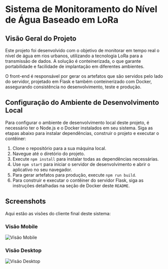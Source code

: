 # Sistema de Monitoramento do Nível de Água Baseado em LoRa

## Visão Geral do Projeto

Este projeto foi desenvolvido com o objetivo de monitorar em tempo real o nível de água em rios urbanos, utilizando a tecnologia LoRa para a transmissão de dados. A solução é conteinerizada, o que garante portabilidade e facilidade de implantação em diferentes ambientes.

O front-end é responsável por gerar os artefatos que são servidos pelo lado do servidor, projetado em Flask e também conteinerizado com Docker, assegurando consistência no desenvolvimento, teste e produção.

## Configuração do Ambiente de Desenvolvimento Local

Para configurar o ambiente de desenvolvimento local deste projeto, é necessário ter o Node.js e o Docker instalados em seu sistema. Siga as etapas abaixo para instalar dependências, construir o projeto e executar o contêiner:

1. Clone o repositório para a sua máquina local.
2. Navegue até o diretório do projeto.
3. Execute `npm install` para instalar todas as dependências necessárias.
4. Use `npm start` para iniciar o servidor de desenvolvimento e abrir o aplicativo no seu navegador.
5. Para gerar artefatos para produção, execute `npm run build`.
6. Para construir e executar o contêiner do servidor Flask, siga as instruções detalhadas na seção de Docker deste `README`.

## Screenshots

Aqui estão as visões do cliente final deste sistema:

### Visão Mobile
![Visão Mobile](https://i.imgur.com/6Rwb4Tu.png)

### Visão Desktop
![Visão Desktop](https://i.imgur.com/BMe1sqv.png)
